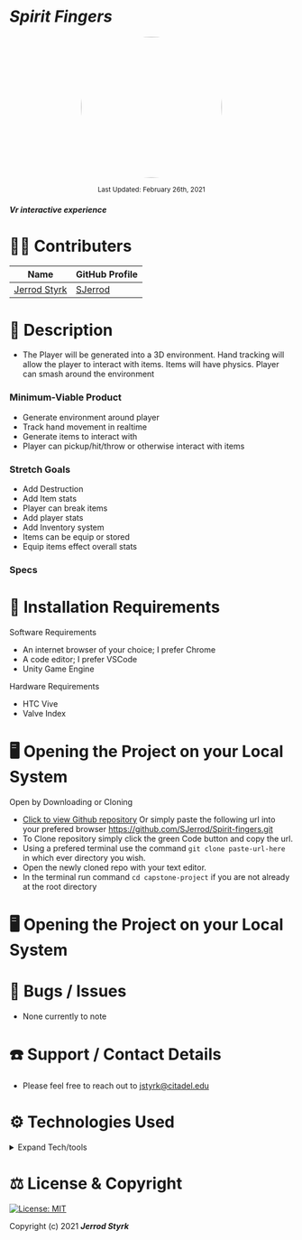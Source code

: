 # _Spirit Fingers_

<p align="center">
    <a href="https://github.com/SJerrod">
        <img style="border-radius: 100%; height: 250px; width: auto" src="https://avatars1.githubusercontent.com/u/65928050?s=460&u=eae77ab164dde31ddbe95627ad67c5d7072ca033&v=4">
    </a>
</p>

<p align="center">
  <small>Last Updated: February 26th, 2021</small>
</p>

#### _Vr interactive experience_

# 🧑‍💻 Contributers

| Name | GitHub Profile |
|------|----------------|
|[Jerrod Styrk](https://www.linkedin.com/in/styrk-jerrodm/)|[SJerrod](https://github.com/SJerrod)|

# 📖 Description
* The Player will be generated into a 3D environment. Hand tracking will allow the player to interact with items. Items will have physics. Player can smash around the environment

### Minimum-Viable Product
* Generate environment around player
* Track hand movement in realtime
* Generate items to interact with
* Player can pickup/hit/throw or otherwise interact with items

### Stretch Goals
* Add Destruction
* Add Item stats
* Player can break items
* Add player stats
* Add Inventory system
* Items can be equip or stored
* Equip items effect overall stats

### Specs
<!-- CHANGE BELOW 
 <details>
  <summary>User stories and specifications</summary>
  <table>
    <tr>
      <th> Story 01 </th><th></th>
    </tr>
    <tr>
      <td> User Story </td>
      <td>As a senior theatre-major college student, I want to be able to search for casting events by time slots, so that I am able to plan around my school and work schedules.</td>
    </tr>
    <tr>
      <td> Behavior 01-A </td>
      <td>User is able to filter through casting call API data by time of day.</td>
    </tr>
    <tr>
      <td> Input </td>
      <td>"Evening"</td>
    </tr>
    <tr>
      <td> Output </td>
      <td>API data with event times at 6PM to 10PM</td>
    </tr>
    <tr>
      <td> Notes </td>
      <td>API data will be called prior to filter options, and will not require a second API call.</td>
    </tr>
    <tr>
      <td> Completion </td>
      <td>False</td>
    </tr>
  </table>
</details> -->

# 💾 Installation Requirements

Software Requirements
* An internet browser of your choice; I prefer Chrome
* A code editor; I prefer VSCode
* Unity Game Engine

Hardware Requirements
* HTC Vive
* Valve Index

# 🖥️ Opening the Project on your Local System

Open by Downloading or Cloning
- [Click to view Github repository](https://github.com/SJerrod/Spirit-fingers.git) Or simply paste the following url into your prefered browser https://github.com/SJerrod/Spirit-fingers.git
- To Clone repository simply click the green Code button and copy the url.
- Using a prefered terminal use the command `git clone paste-url-here` in which ever directory you wish.
- Open the newly cloned repo with your text editor.
- In the terminal run command `cd capstone-project` if you are not already at the root directory

# 🖥️ Opening the Project on your Local System

# 🦠 Bugs / Issues

* None currently to note

# ☎️ Support / Contact Details

* Please feel free to reach out to <jstyrk@citadel.edu>

# ⚙️ Technologies Used

<details>
  <summary>Expand Tech/tools</summary>

  * [VSCode](https://code.visualstudio.com/)
  * [Git](https://git-scm.com/)
  * [node.js](https://nodejs.org/en/)
  * [Webpack](https://webpack.js.org/)
  * [UnityHub](https://unity3d.com/get-unity/download?_aid=1011l9Vin)
  * [Unity script](https://docs.unity3d.com/ScriptReference/)
  * [SteamVR](https://valvesoftware.github.io/steamvr_unity_plugin/index.html)
  * [Cell Fracture](https://docs.blender.org/manual/en/latest/addons/object/cell_fracture.html)
  * [Blender import](https://gamedevacademy.org/how-to-import-blender-models-into-unity-your-one-stop-guide/)
  * [Hand Tracking](https://valvesoftware.github.io/steamvr_unity_plugin/articles/Skeleton-Input.html)

## Special Thanks
For the Waluigi Model from [Sketch Fab](https://sketchfab.com/)
Credit the Creator
Waluigi by The Pixeleur is licensed under Creative Commons Attribution




</details>

# ⚖️ License & Copyright

[![License: MIT](https://img.shields.io/badge/License-MIT-yellow.svg)](https://opensource.org/licenses/MIT)

Copyright (c) 2021 **_Jerrod Styrk_**